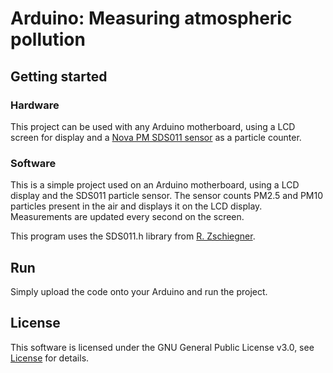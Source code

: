 # Arduino: Measuring atmospheric pollution

## Getting started

### Hardware

This project can be used with any Arduino motherboard, using a LCD screen for display and a [Nova PM SDS011 sensor](https://components101.com/sensors/nova-pm-sensor-sds011-pinout-features-working-applications-datasheet) as a particle counter.

### Software

This is a simple project used on an Arduino motherboard, using a LCD display and the SDS011 particle sensor.
The sensor counts PM2.5 and PM10 particles present in the air and displays it on the LCD display. Measurements are updated every second on the screen.

This program uses the SDS011.h library from [R. Zschiegner](https://github.com/ricki-z/SDS011).

## Run

Simply upload the code onto your Arduino and run the project.

## License

This software is licensed under the GNU General Public License v3.0, see [License](https://github.com/MartinCoronini/Arduino_atmospheric_pollution/blob/main/LICENSE) for details.